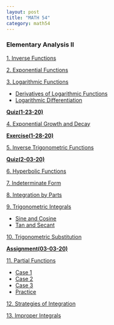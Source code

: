 ```yaml
---
layout: post
title: "MATH 54"
category: math54
---
```

### Elementary Analysis II

[1. Inverse Functions](https://drive.google.com/uc?export=download&id=1za6H9swap26iLZisBL20O-cSrDr49HlU)

[2. Exponential Functions](https://drive.google.com/uc?export=download&id=1RkvclPdel5PZW3b_sPO0ITUq8x96erj9)

[3. Logarithmic Functions](https://drive.google.com/uc?export=download&id=1D-EesO6P0_hDHUy3xzr3Rm6ngokVQddc)
* [Derivatives of Logarithmic Functions](https://drive.google.com/uc?export=download&id=11T2-IrCAsjBiYdjU7iCKNKlPwN4ErYqZ) 
* [Logarithmic Differentiation](https://drive.google.com/uc?export=download&id=1Tc1zM3mK0RS0VHTQJTsXheCK99ZtA50S) 

**[Quiz(1-23-20)](https://drive.google.com/uc?export=download&id=1YWoJagVRs0SGdtLxPtXlou2erJS5SIeE)**

[4. Exponential Growth and Decay](https://drive.google.com/uc?export=download&id=1eOLr6bq12lPvPWKvCjR4co2aCjDFA_p0) 

**[Exercise(1-28-20)](https://drive.google.com/uc?export=download&id=1_LqK61UtScMbB1t1RAXxsUbstnvVpv4h)**

[5. Inverse Trigonometric Functions](https://drive.google.com/uc?export=download&id=1V2iz64T6IhQA1l19FbDY02iqon8blT1b)

**[Quiz(2-03-20)](https://drive.google.com/uc?export=download&id=1WuIZTH6Ghgt2sini5C_P7XC8uWkN0NrG)**

[6. Hyperbolic Functions](https://drive.google.com/uc?export=download&id=15Mx1Bvr7vt5UO68T27ktbFXv8e-gJ4_5) 

[7. Indeterminate Form](https://drive.google.com/uc?export=download&id=1Es8tFqu6lIt0NNYtnR7Q_Okh8zqaldiD) 

[8. Integration by Parts](https://drive.google.com/uc?export=download&id=1g53YU2QuOUSHGQ8B7grGWE60F1Ox5dTS) 

[9. Trigonometric Integrals](https://drive.google.com/uc?export=download&id=17_FLlEiJUFlrVkt_p1sev74fCgXyAc7H)
* [Sine and Cosine](https://drive.google.com/uc?export=download&id=1MoHcwCnbntAun9EWtcAXXar0QbWp_zSc) 
* [Tan and Secant](https://drive.google.com/uc?export=download&id=1NyBYbAK4fC66S--QcgZaxfNoPHidLDXm) 

[10. Trigonometric Substitution](https://drive.google.com/uc?export=download&id=1VpLv0airftx_ta6fjMavDH_O6UWjGpNO)

**[Assignment(03-03-20)](https://drive.google.com/uc?export=download&id=1662B2LDrnaLnxM8YVP_UtmNtYjEY2yji)**

[11. Partial Functions](https://drive.google.com/uc?export=download&id=172ZjOcDqxWtWQeOmcG6ZhYTUVfimBu4p) 
* [Case 1](https://drive.google.com/uc?export=download&id=1NGYG46QiMbzDZm7K-y3lKwlFlWoQeeGL) 
* [Case 2](https://drive.google.com/uc?export=download&id=1iDLfxtzStOvHSnB0TB5HqvTtddgeMHew) 
* [Case 3](https://drive.google.com/uc?export=download&id=1nY54lQzOgnlr-FTLbShDIS0Z3edJqIyF)
* [Practice](https://drive.google.com/uc?export=download&id=1VsBhq0dxOfZS4wDKLvREKOqFITPkpCEH)

[12. Strategies of Integration](https://drive.google.com/uc?export=download&id=11lcJRQ8aSJfG2xG_vxkwYEiaGB2HsLnG) 

[13. Improper Integrals](https://drive.google.com/uc?export=download&id=1hxKCQ0aaFGSSBcQRxobxV31UttZdGb4A) 
